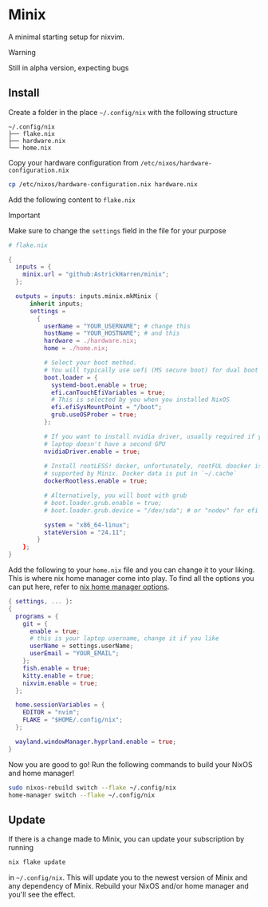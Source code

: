 # Minix

A minimal starting setup for nixvim.

> [!WARNING]
> Still in alpha version, expecting bugs


## Install

Create a folder in the place `~/.config/nix` with the following structure
```
~/.config/nix
├── flake.nix
├── hardware.nix
└── home.nix
```

Copy your hardware configuration from `/etc/nixos/hardware-configuration.nix`
```bash
cp /etc/nixos/hardware-configuration.nix hardware.nix
```

Add the following content to `flake.nix`

> [!IMPORTANT]
> Make sure to change the `settings` field in the file for your purpose

```nix
# flake.nix

{
  inputs = {
    minix.url = "github:AstrickHarren/minix";
  };

  outputs = inputs: inputs.minix.mkMinix {
      inherit inputs;
      settings = 
        {
          userName = "YOUR_USERNAME"; # change this
          hostName = "YOUR_HOSTNAME"; # and this
          hardware = ./hardware.nix;
          home = ./home.nix;

          # Select your boot method. 
          # You will typically use uefi (MS secure boot) for dual boot
          boot.loader = {
            systemd-boot.enable = true;
            efi.canTouchEfiVariables = true;
            # This is selected by you when you installed NixOS
            efi.efiSysMountPoint = "/boot";
            grub.useOSProber = true;
          };

          # If you want to install nvidia driver, usually required if your 
          # laptop doesn't have a second GPU
          nvidiaDriver.enable = true;
         
          # Install rootLESS! docker, unfortunately, rootFUL doocker is not
          # supported by Minix. Docker data is put in `~/.cache`
          dockerRootless.enable = true;

          # Alternatively, you will boot with grub
          # boot.loader.grub.enable = true;
          # boot.loader.grub.device = "/dev/sda"; # or "nodev" for efi only

          system = "x86_64-linux";
          stateVersion = "24.11";
        }
    };
}
```

Add the following to your `home.nix` file and you can change it to your liking. 
This is where nix home manager come into play. To find all the options you can 
put here, refer to [nix home manager options](https://nix-community.github.io/home-manager/options.xhtml).

```nix
{ settings, ... }:
{
  programs = {
    git = {
      enable = true;
      # this is your laptop username, change it if you like
      userName = settings.userName; 
      userEmail = "YOUR_EMAIL";
    };
    fish.enable = true;
    kitty.enable = true;
    nixvim.enable = true;
  };

  home.sessionVariables = {
    EDITOR = "nvim";
    FLAKE = "$HOME/.config/nix";
  };

  wayland.windowManager.hyprland.enable = true;
}
```

Now you are good to go! Run the following commands to build your NixOS and
home manager! 

```sh
sudo nixos-rebuild switch --flake ~/.config/nix 
home-manager switch --flake ~/.config/nix
```

## Update

If there is a change made to Minix, you can update your subscription by running
```sh
nix flake update
```
in `~/.config/nix`. This will update you to the newest version of Minix and any 
dependency of Minix. Rebuild your NixOS and/or home manager and you'll see the effect.

